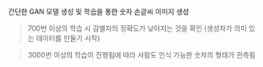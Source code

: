 간단한 GAN 모델 생성 및 학습을 통한 숫자 손글씨 이미지 생성

> 700번 이상의 학습 시 감별자의 정확도가 낮아지는 것을 확인 (생성자가 의미 있는 데이터를 만들기 시작)

> 3000번 이상의 학습이 진행됨에 따라 사람도 인식 가능한 숫자의 형태가 관측됨
